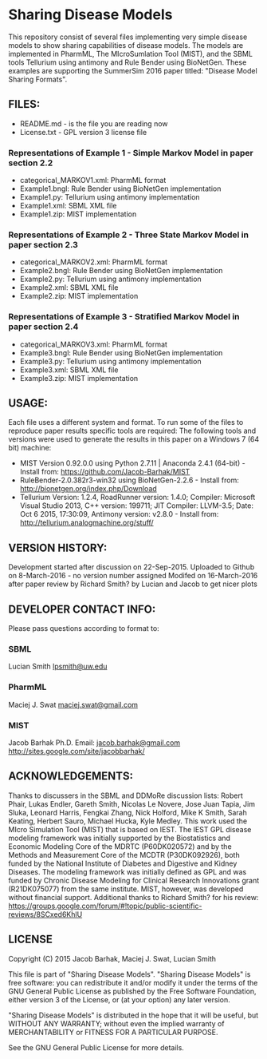 Sharing Disease Models
=======================
This repository consist of several files implementing very simple disease models to show sharing capabilities of disease models. The models are implemented in  PharmML, The MIcroSumlation Tool (MIST), and the SBML tools Tellurium using antimony and Rule Bender using BioNetGen.
These examples are supporting the SummerSim 2016 paper titled: "Disease Model Sharing Formats".


FILES:
------
* README.md - is the file you are reading now
* License.txt - GPL version 3 license file

### Representations of Example 1 - Simple Markov Model in paper section 2.2
* categorical_MARKOV1.xml: PharmML format
* Example1.bngl: Rule Bender using BioNetGen implementation 
* Example1.py: Tellurium using antimony implementation 
* Example1.xml: SBML XML file
* Example1.zip: MIST implementation 

### Representations of Example 2 - Three State Markov Model in paper section 2.3
* categorical_MARKOV2.xml: PharmML format
* Example2.bngl: Rule Bender using BioNetGen implementation 
* Example2.py: Tellurium using antimony implementation 
* Example2.xml: SBML XML file
* Example2.zip: MIST implementation 

### Representations of Example 3 - Stratified Markov Model in paper section 2.4
* categorical_MARKOV3.xml: PharmML format
* Example3.bngl: Rule Bender using BioNetGen implementation 
* Example3.py: Tellurium using antimony implementation 
* Example3.xml: SBML XML file
* Example3.zip: MIST implementation 


USAGE:
------
Each file uses a different system and format. To run some of the files to reproduce paper results specific tools are required:
The following tools and versions were used to generate the results in this paper on a Windows 7 (64 bit) machine:
* MIST Version 0.92.0.0 using Python 2.7.11 | Anaconda 2.4.1 (64-bit)  - Install from: https://github.com/Jacob-Barhak/MIST
* RuleBender-2.0.382r3-win32 using BioNetGen-2.2.6 - Install from: http://bionetgen.org/index.php/Download
* Tellurium Version:  1.2.4, RoadRunner version: 1.4.0; Compiler: Microsoft Visual Studio 2013, C++ version: 199711; JIT Compiler: LLVM-3.5; Date: Oct  6 2015, 17:30:09, Antimony version: v2.8.0 - Install from: http://tellurium.analogmachine.org/stuff/



VERSION HISTORY:
----------------
Development started after discussion on 22-Sep-2015.
Uploaded to Github on 8-March-2016 - no version number assigned
Modifed on 16-March-2016 after paper review by Richard Smith? by Lucian and Jacob to get nicer plots


DEVELOPER CONTACT INFO:
-----------------------

Please pass questions according to format to:

### SBML
Lucian Smith
lpsmith@uw.edu

### PharmML
Maciej J. Swat
maciej.swat@gmail.com

### MIST
Jacob Barhak Ph.D.
Email: jacob.barhak@gmail.com
http://sites.google.com/site/jacobbarhak/



ACKNOWLEDGEMENTS:
-----------------
Thanks to discussers in the SBML and DDMoRe discussion lists: Robert Phair, Lukas Endler, Gareth Smith, Nicolas Le Novere, Jose Juan Tapia, Jim Sluka, Leonard Harris, Fengkai Zhang, Nick Holford, Mike K Smith, Sarah Keating, Herbert Sauro, Michael Hucka, Kyle Medley.
This work used the MIcro Simulation Tool (MIST) that is based on IEST. The IEST GPL disease modeling framework was initially supported by the Biostatistics and Economic Modeling Core of the MDRTC (P60DK020572) and by the Methods and Measurement Core of the MCDTR (P30DK092926), both funded by the National Institute of Diabetes and Digestive and Kidney Diseases. The modeling framework was initially defined as GPL and was funded by Chronic Disease Modeling for Clinical Research Innovations grant (R21DK075077) from the same institute. MIST, however, was developed without financial support.
Additional thanks to Richard Smith? for his review: https://groups.google.com/forum/#!topic/public-scientific-reviews/8SCxed6KhlU




LICENSE
-------

Copyright (C) 2015 Jacob Barhak, Maciej J. Swat, Lucian Smith
 
This file is part of "Sharing Disease Models". "Sharing Disease Models" is free software: you can redistribute it and/or modify it under the terms of the GNU General Public License as published by the Free Software Foundation, either version 3 of the License, or (at your option) any later version.

"Sharing Disease Models" is distributed in the hope that it will be useful, but WITHOUT ANY WARRANTY; without even the implied warranty of MERCHANTABILITY or FITNESS FOR A PARTICULAR PURPOSE.

See the GNU General Public License for more details.
